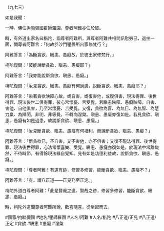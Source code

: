 （九七三）

如是我聞：

一時，佛住拘睒彌國瞿師羅園，尊者阿難亦住於彼。

時，有外道出家名曰栴陀，詣尊者阿難所，與尊者阿難共相問訊慰勞已，退坐一面，問尊者阿難言：「何故於沙門瞿曇所出家修梵行？」

阿難答言：「為斷貪欲、瞋恚、愚癡故，於彼出家修梵行。」

栴陀復問：「彼能說斷貪欲、瞋恚、愚癡耶？」

阿難答言：「我亦能說斷貪欲、瞋恚、愚癡。」

栴陀復問：「汝見貪欲、瞋恚、愚癡有何過患，說斷貪欲、瞋恚、愚癡耶？」

阿難答言：「染著貪欲映障心故，或自害，或復害他，或復俱害，現法得罪、後世得罪、現法後世二俱得罪，彼心常懷憂、苦受覺。若瞋恚映障、愚癡映障，自害、害他、自他俱害，乃至常懷憂、苦受覺。又復，貪欲為盲、為無目、為無智、為慧力羸、為障閡，非明、非等覺，不轉向涅槃。瞋恚、愚癡亦復如是。我見貪欲、瞋恚、愚癡有如是過患，故說斷貪欲、瞋恚、愚癡。」

栴陀復問：「汝見斷貪欲、瞋恚、愚癡有何福利，而說斷貪欲、瞋恚、愚癡？」

阿難答言：「斷貪欲已，不自害，又不害他，亦不俱害；又復不現法得罪、後世得罪、現法後世得罪，心法常懷喜樂、受覺。瞋恚、愚癡亦復如是。於現法中常離熾然，不待時節，有得餘現法緣自覺知。見有如是功德利益故，說斷貪欲、瞋恚、愚癡。」

栴陀復問：「尊者阿難！有道有跡，修習多修習，能斷貪欲、瞋恚、愚癡不？」

阿難答言：「有。謂八正道——正見乃至正定。」

栴陀外道白尊者阿難：「此是賢哉之道、賢哉之跡，修習多修習，能斷貪欲、瞋恚、愚癡。」

時，栴陀外道聞尊者阿難所說，歡喜隨喜，從坐起而去。

#國家/拘睒彌國
#地名/瞿師羅園
#人名/阿難
#人名/栴陀
#八正道/正見
#八正道/正定
#貪欲
#瞋恚
#愚癡
#涅槃
